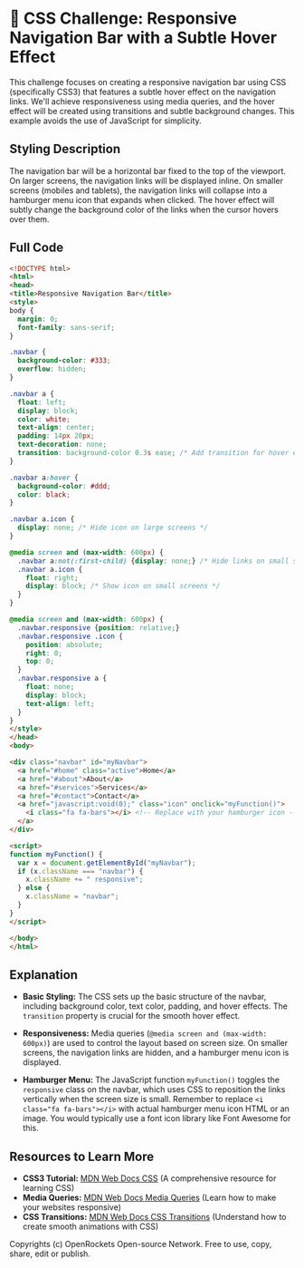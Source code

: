 # 🐞 CSS Challenge:  Responsive Navigation Bar with a Subtle Hover Effect


This challenge focuses on creating a responsive navigation bar using CSS (specifically CSS3) that features a subtle hover effect on the navigation links.  We'll achieve responsiveness using media queries, and the hover effect will be created using transitions and subtle background changes. This example avoids the use of JavaScript for simplicity.


## Styling Description

The navigation bar will be a horizontal bar fixed to the top of the viewport.  On larger screens, the navigation links will be displayed inline. On smaller screens (mobiles and tablets), the navigation links will collapse into a hamburger menu icon that expands when clicked. The hover effect will subtly change the background color of the links when the cursor hovers over them.


## Full Code


```html
<!DOCTYPE html>
<html>
<head>
<title>Responsive Navigation Bar</title>
<style>
body {
  margin: 0;
  font-family: sans-serif;
}

.navbar {
  background-color: #333;
  overflow: hidden;
}

.navbar a {
  float: left;
  display: block;
  color: white;
  text-align: center;
  padding: 14px 20px;
  text-decoration: none;
  transition: background-color 0.3s ease; /* Add transition for hover effect */
}

.navbar a:hover {
  background-color: #ddd;
  color: black;
}

.navbar a.icon {
  display: none; /* Hide icon on large screens */
}

@media screen and (max-width: 600px) {
  .navbar a:not(:first-child) {display: none;} /* Hide links on small screens */
  .navbar a.icon {
    float: right;
    display: block; /* Show icon on small screens */
  }
}

@media screen and (max-width: 600px) {
  .navbar.responsive {position: relative;}
  .navbar.responsive .icon {
    position: absolute;
    right: 0;
    top: 0;
  }
  .navbar.responsive a {
    float: none;
    display: block;
    text-align: left;
  }
}
</style>
</head>
<body>

<div class="navbar" id="myNavbar">
  <a href="#home" class="active">Home</a>
  <a href="#about">About</a>
  <a href="#services">Services</a>
  <a href="#contact">Contact</a>
  <a href="javascript:void(0);" class="icon" onclick="myFunction()">
    <i class="fa fa-bars"></i> <!-- Replace with your hamburger icon -->
  </a>
</div>

<script>
function myFunction() {
  var x = document.getElementById("myNavbar");
  if (x.className === "navbar") {
    x.className += " responsive";
  } else {
    x.className = "navbar";
  }
}
</script>

</body>
</html>
```

## Explanation

* **Basic Styling:** The CSS sets up the basic structure of the navbar, including background color, text color, padding, and hover effects. The `transition` property is crucial for the smooth hover effect.

* **Responsiveness:** Media queries (`@media screen and (max-width: 600px)`) are used to control the layout based on screen size.  On smaller screens, the navigation links are hidden, and a hamburger menu icon is displayed.

* **Hamburger Menu:** The JavaScript function `myFunction()` toggles the `responsive` class on the navbar, which uses CSS to reposition the links vertically when the screen size is small.  Remember to replace `<i class="fa fa-bars"></i>` with actual hamburger menu icon HTML or an image.  You would typically use a font icon library like Font Awesome for this.


## Resources to Learn More

* **CSS3 Tutorial:** [MDN Web Docs CSS](https://developer.mozilla.org/en-US/docs/Web/CSS)  (A comprehensive resource for learning CSS)
* **Media Queries:** [MDN Web Docs Media Queries](https://developer.mozilla.org/en-US/docs/Web/CSS/Media_Queries/Using_media_queries) (Learn how to make your websites responsive)
* **CSS Transitions:** [MDN Web Docs CSS Transitions](https://developer.mozilla.org/en-US/docs/Web/CSS/CSS_Transitions/Using_CSS_transitions) (Understand how to create smooth animations with CSS)


Copyrights (c) OpenRockets Open-source Network. Free to use, copy, share, edit or publish.

